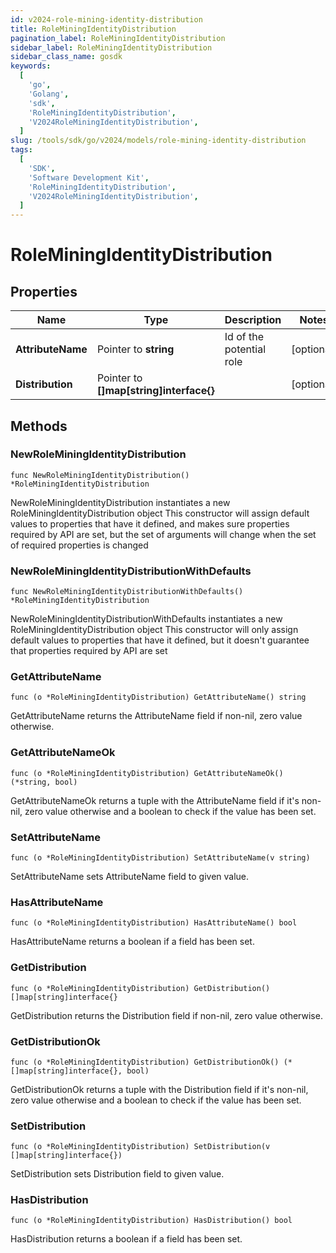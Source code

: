 ```yaml
---
id: v2024-role-mining-identity-distribution
title: RoleMiningIdentityDistribution
pagination_label: RoleMiningIdentityDistribution
sidebar_label: RoleMiningIdentityDistribution
sidebar_class_name: gosdk
keywords:
  [
    'go',
    'Golang',
    'sdk',
    'RoleMiningIdentityDistribution',
    'V2024RoleMiningIdentityDistribution',
  ]
slug: /tools/sdk/go/v2024/models/role-mining-identity-distribution
tags:
  [
    'SDK',
    'Software Development Kit',
    'RoleMiningIdentityDistribution',
    'V2024RoleMiningIdentityDistribution',
  ]
---
```


# RoleMiningIdentityDistribution

## Properties

| Name | Type | Description | Notes |
| --- | --- | --- | --- |
| **AttributeName** | Pointer to **string** | Id of the potential role | [optional] |
| **Distribution** | Pointer to **[]map[string]interface{}** |  | [optional] |

## Methods

### NewRoleMiningIdentityDistribution

`func NewRoleMiningIdentityDistribution() *RoleMiningIdentityDistribution`

NewRoleMiningIdentityDistribution instantiates a new RoleMiningIdentityDistribution object This constructor will assign default values to properties that have it defined, and makes sure properties required by API are set, but the set of arguments will change when the set of required properties is changed

### NewRoleMiningIdentityDistributionWithDefaults

`func NewRoleMiningIdentityDistributionWithDefaults() *RoleMiningIdentityDistribution`

NewRoleMiningIdentityDistributionWithDefaults instantiates a new RoleMiningIdentityDistribution object This constructor will only assign default values to properties that have it defined, but it doesn't guarantee that properties required by API are set

### GetAttributeName

`func (o *RoleMiningIdentityDistribution) GetAttributeName() string`

GetAttributeName returns the AttributeName field if non-nil, zero value otherwise.

### GetAttributeNameOk

`func (o *RoleMiningIdentityDistribution) GetAttributeNameOk() (*string, bool)`

GetAttributeNameOk returns a tuple with the AttributeName field if it's non-nil, zero value otherwise and a boolean to check if the value has been set.

### SetAttributeName

`func (o *RoleMiningIdentityDistribution) SetAttributeName(v string)`

SetAttributeName sets AttributeName field to given value.

### HasAttributeName

`func (o *RoleMiningIdentityDistribution) HasAttributeName() bool`

HasAttributeName returns a boolean if a field has been set.

### GetDistribution

`func (o *RoleMiningIdentityDistribution) GetDistribution() []map[string]interface{}`

GetDistribution returns the Distribution field if non-nil, zero value otherwise.

### GetDistributionOk

`func (o *RoleMiningIdentityDistribution) GetDistributionOk() (*[]map[string]interface{}, bool)`

GetDistributionOk returns a tuple with the Distribution field if it's non-nil, zero value otherwise and a boolean to check if the value has been set.

### SetDistribution

`func (o *RoleMiningIdentityDistribution) SetDistribution(v []map[string]interface{})`

SetDistribution sets Distribution field to given value.

### HasDistribution

`func (o *RoleMiningIdentityDistribution) HasDistribution() bool`

HasDistribution returns a boolean if a field has been set.
